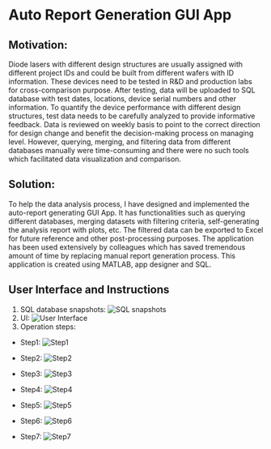 # Auto Report Generation GUI App

## Motivation:

Diode lasers with different design structures are usually assigned with different project IDs and could be built from different wafers with ID information.  These devices need to be tested in R&D and production labs for cross-comparison purpose. After testing, data will be uploaded to SQL database with test dates, locations, device serial numbers and other information. To quantify the device performance with different design structures, test data needs to be carefully analyzed to provide informative feedback. Data is reviewed on weekly basis to point to the correct direction for design change and benefit the decision-making process on managing level. However, querying, merging, and filtering data from different databases manually were time-consuming and there were no such tools which facilitated data visualization and comparison. 

## Solution:
To help the data analysis process, I have designed and implemented the auto-report generating GUI App. It has functionalities such as querying different databases, merging datasets with filtering criteria, self-generating the analysis report with plots, etc. The filtered data can be exported to Excel for future reference and other post-processing purposes. The application has been used extensively by colleagues which has saved tremendous amount of time by replacing manual report generation process.  This application is created using MATLAB, app designer and SQL. 

## User Interface and Instructions
1. SQL database snapshots:
![SQL snapshots](./img/SQL_snapshots.PNG "SQL database snapshots")
2. UI:
![User Interface](./img/UI.PNG "User interface")
3. Operation steps: 
 * Step1:
![Step1](./img/step1.PNG "Step1")

 * Step2: 
![Step2](./img/step2.PNG "Step2")

 * Step3:
![Step3](./img/step3.PNG "Step3")

 * Step4: 
![Step4](./img/step4.PNG "Step4")

 * Step5: 
![Step5](./img/step5.PNG "Step5")

 * Step6: 
![Step6](./img/step6.PNG "Step6")

 * Step7: 
![Step7](./img/step7.PNG "Step7")
